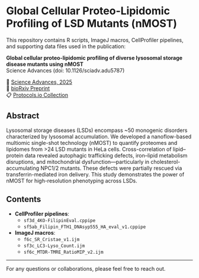 # Global Cellular Proteo-Lipidomic Profiling of LSD Mutants (nMOST)

This repository contains R scripts, ImageJ macros, CellProfiler pipelines, and supporting data files used in the publication:

**Global cellular proteo-lipidomic profiling of diverse lysosomal storage disease mutants using nMOST**  
Science Advances (doi: 10.1126/sciadv.adu5787)


📄 [Science Advances, 2025](https://www.science.org/doi/10.1126/sciadv.adu5787)  
📄 [bioRxiv Preprint](https://www.biorxiv.org/content/10.1101/2024.03.26.586828v2)  
📋 [Protocols.io Collection](https://www.protocols.io/view/nmost-lsd-protocol-collection-v2-5qpvokmmzl4o/v2)

## Abstract
Lysosomal storage diseases (LSDs) encompass ~50 monogenic disorders characterized by lysosomal accumulation. We developed a nanoflow-based multiomic single-shot technology (nMOST) to quantify proteomes and lipidomes from >24 LSD mutants in HeLa cells. Cross-correlation of lipid–protein data revealed autophagic trafficking defects, iron–lipid metabolism disruptions, and mitochondrial dysfunction—particularly in cholesterol-accumulating NPC1/2 mutants. These defects were partially rescued via transferrin-mediated iron delivery. This study demonstrates the power of nMOST for high-resolution phenotyping across LSDs.

## Contents

- **CellProfiler pipelines**:
  - `sf3d_4KO-FilipinEval.cppipe`
  - `sf5ab_Filipin_FTH1_DNAsyp555_HA_eval_v1.cppipe`
- **ImageJ macros**:
  - `f6c_SR_Cristae_v1.ijm`
  - `sf3c_LC3-Lyso_Count.ijm`
  - `sf6c_MTDR-TMRE_RatioMIP_v2.ijm`

---

For any questions or collaborations, please feel free to reach out.

